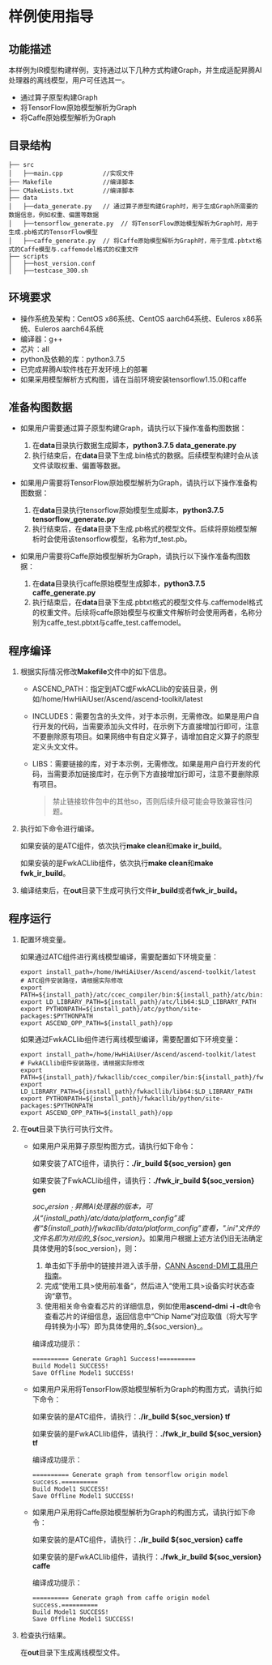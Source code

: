 # 样例使用指导<a name="ZH-CN_TOPIC_0302914394"></a>

## 功能描述<a name="section5991635141815"></a>

本样例为IR模型构建样例，支持通过以下几种方式构建Graph，并生成适配昇腾AI处理器的离线模型，用户可任选其一。
               
-   通过算子原型构建Graph
-   将TensorFlow原始模型解析为Graph
-   将Caffe原始模型解析为Graph

## 目录结构<a name="section766832317011"></a>

```
├── src
│   ├──main.cpp           //实现文件 
├── Makefile              //编译脚本 
├── CMakeLists.txt        //编译脚本
├── data         
│   ├──data_generate.py   // 通过算子原型构建Graph时，用于生成Graph所需要的数据信息，例如权重、偏置等数据
│   ├──tensorflow_generate.py  // 将TensorFlow原始模型解析为Graph时，用于生成.pb格式的TensorFlow模型
│   ├──caffe_generate.py  // 将Caffe原始模型解析为Graph时，用于生成.pbtxt格式的Caffe模型与.caffemodel格式的权重文件     
├── scripts
│   ├──host_version.conf
│   ├──testcase_300.sh
```

## 环境要求<a name="section3833348101215"></a>

-   操作系统及架构：CentOS x86系统、CentOS aarch64系统、Euleros x86系统、Euleros aarch64系统
-   编译器：g++
-   芯片：all
-   python及依赖的库：python3.7.5
-   已完成昇腾AI软件栈在开发环境上的部署
-   如果采用模型解析方式构图，请在当前环境安装tensorflow1.15.0和caffe

## 准备构图数据<a name="section48724517295"></a>

-   如果用户需要通过算子原型构建Graph，请执行以下操作准备构图数据：
    1.  在**data**目录执行数据生成脚本，**python3.7.5  data_generate.py**
    2.  执行结束后，在**data**目录下生成.bin格式的数据。后续模型构建时会从该文件读取权重、偏置等数据。

-   如果用户需要将TensorFlow原始模型解析为Graph，请执行以下操作准备构图数据：
    1.  在**data**目录执行tensorflow原始模型生成脚本，**python3.7.5  tensorflow_generate.py**
    2.  执行结束后，在**data**目录下生成.pb格式的模型文件。后续将原始模型解析时会使用该tensorflow模型，名称为tf_test.pb。

-   如果用户需要将Caffe原始模型解析为Graph，请执行以下操作准备构图数据：
    1.  在**data**目录执行caffe原始模型生成脚本，**python3.7.5  caffe_generate.py**
    2.  执行结束后，在**data**目录下生成.pbtxt格式的模型文件与.caffemodel格式的权重文件。后续将caffe原始模型与权重文件解析时会使用两者，名称分别为caffe_test.pbtxt与caffe_test.caffemodel。


## 程序编译<a name="section6697627144813"></a>

1. 根据实际情况修改**Makefile**文件中的如下信息。

   - ASCEND_PATH：指定到ATC或FwkACLlib的安装目录，例如/home/HwHiAiUser/Ascend/ascend-toolkit/latest

   - INCLUDES：需要包含的头文件，对于本示例，无需修改。如果是用户自行开发的代码，当需要添加头文件时，在示例下方直接增加行即可，注意不要删除原有项目。如果网络中有自定义算子，请增加自定义算子的原型定义头文文件。

   - LIBS：需要链接的库，对于本示例，无需修改。如果是用户自行开发的代码，当需要添加链接库时，在示例下方直接增加行即可，注意不要删除原有项目。

     >禁止链接软件包中的其他so，否则后续升级可能会导致兼容性问题。

2. 执行如下命令进行编译。

   如果安装的是ATC组件，依次执行**make clean**和**make ir_build**。

   如果安装的是FwkACLlib组件，依次执行**make clean**和**make fwk_ir_build**。

3. 编译结束后，在**out**目录下生成可执行文件**ir_build**或者**fwk_ir_build。**

## 程序运行<a name="section1843713353512"></a>

1. 配置环境变量。

   如果通过ATC组件进行离线模型编译，需要配置如下环境变量：

   ```
   export install_path=/home/HwHiAiUser/Ascend/ascend-toolkit/latest  # ATC组件安装路径，请根据实际修改
   export PATH=${install_path}/atc/ccec_compiler/bin:${install_path}/atc/bin:$PATH
   export LD_LIBRARY_PATH=${install_path}/atc/lib64:$LD_LIBRARY_PATH
   export PYTHONPATH=${install_path}/atc/python/site-packages:$PYTHONPATH
   export ASCEND_OPP_PATH=${install_path}/opp
   ```

   如果通过FwkACLlib组件进行离线模型编译，需要配置如下环境变量：

   ```
   export install_path=/home/HwHiAiUser/Ascend/ascend-toolkit/latest   # FwkACLlib组件安装路径，请根据实际修改
   export PATH=${install_path}/fwkacllib/ccec_compiler/bin:${install_path}/fwkacllib/bin:$PATH
   export LD_LIBRARY_PATH=${install_path}/fwkacllib/lib64:$LD_LIBRARY_PATH
   export PYTHONPATH=${install_path}/fwkacllib/python/site-packages:$PYTHONPATH
   export ASCEND_OPP_PATH=${install_path}/opp
   ```

2. 在**out**目录下执行可执行文件。

   - 如果用户采用算子原型构图方式，请执行如下命令：

     如果安装了ATC组件，请执行：**./ir_build ${soc_version} gen**

     如果安装了FwkACLlib组件，请执行：**./fwk_ir_build ${soc_version} gen**

     _${soc_version}_：昇腾AI处理器的版本，可从“${install_path}/atc/data/platform_config”或者“${install_path}/fwkacllib/data/platform_config”查看，".ini"文件的文件名即为对应的_${soc_version}_。如果用户根据上述方法仍旧无法确定具体使用的${soc_version}，则：

     1.  单击如下手册中的链接并进入该手册，[CANN Ascend-DMI工具用户指南](https://support.huawei.com/enterprise/zh/ascend-computing/atlas-data-center-solution-pid-251167910?category=operation-maintenance)。
     2.  完成“使用工具>使用前准备“，然后进入“使用工具>设备实时状态查询“章节。
     3.  使用相关命令查看芯片的详细信息，例如使用**ascend-dmi -i -dt**命令查看芯片的详细信息，返回信息中“Chip Name“对应取值（将大写字母转换为小写）即为具体使用的_${soc_version}_。

     编译成功提示：

     ```
     ========== Generate Graph1 Success!========== 
     Build Model1 SUCCESS!
     Save Offline Model1 SUCCESS!
     ```

   - 如果用户采用将TensorFlow原始模型解析为Graph的构图方式，请执行如下命令：

     如果安装的是ATC组件，请执行：**./ir_build ${soc_version} tf**

     如果安装的是FwkACLlib组件，请执行：**./fwk_ir_build ${soc_version} tf**

     编译成功提示：

     ```
     ========== Generate graph from tensorflow origin model success.========== 
     Build Model1 SUCCESS!
     Save Offline Model1 SUCCESS!
     ```

   - 如果用户采用将Caffe原始模型解析为Graph的构图方式，请执行如下命令：

     如果安装的是ATC组件，请执行：**./ir_build ${soc_version} caffe**

     如果安装的是FwkACLlib组件，请执行：**./fwk_ir_build ${soc_version} caffe**

     编译成功提示：

     ```
     ========== Generate graph from caffe origin model success.========== 
     Build Model1 SUCCESS!
     Save Offline Model1 SUCCESS!
     ```

3. 检查执行结果。

   在**out**目录下生成离线模型文件。
